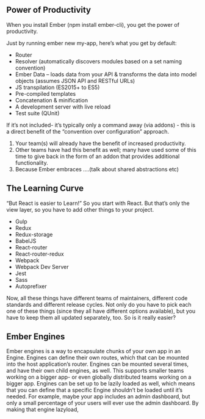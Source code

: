 
## Power of Productivity
When you install Ember (npm install ember-cli), you get the power of productivity.

Just by running ember new my-app, here’s what you get by default:

- Router
- Resolver (automatically discovers modules based on a set naming convention)
- Ember Data – loads data from your API & transforms the data into model objects (assumes JSON API and RESTful URLs)
- JS transpilation (ES2015+ to ES5)
- Pre-compiled templates
- Concatenation & minification
- A development server with live reload
- Test suite (QUnit)

If it’s not included- it’s typically only a command away (via addons) - this is a direct benefit of the “convention over configuration” approach.

1. Your team(s) will already have the benefit of increased productivity.
2. Other teams have had this benefit as well; many have used some of this time to give back in the form of an addon that provides additional functionality.
3. Because Ember embraces ....(talk about shared abstractions etc)


## The Learning Curve

“But React is easier to Learn!”
So you start with React. But that’s only the view layer, so you have to add other things to your project.

- Gulp
- Redux
- Redux-storage
- BabelJS
- React-router
- React-router-redux
- Webpack
- Webpack Dev Server
- Jest
- Sass
- Autoprefixer

Now, all these things have different teams of maintainers, different code standards and different release cycles. Not only do you have to pick each one of these things (since they all have different options available), but you have to keep them all updated separately, too.
So is it really easier?


## Ember Engines

Ember engines is a way to encapsulate chunks of your own app in an Engine.
Engines can define their own routes, which that can be mounted into the host application’s router. Engines can be mounted several times, and have their own child engines, as well.
This supports smaller teams working on a bigger app- or even globally distributed teams working on a bigger app.
Engines can be set up to be lazily loaded as well, which means that you can define that a specific Engine shouldn’t be loaded until it’s needed. For example, maybe your app includes an admin dashboard, but only a small percentage of your users will ever use the admin dashboard. By making that engine lazyload,
